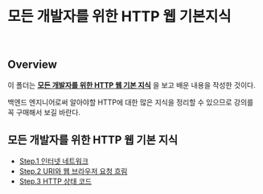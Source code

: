 # 모든 개발자를 위한 HTTP 웹 기본지식

<br>

## Overview

이 폴더는 **[모든 개발자를 위한 HTTP 웹 기본 지식](https://www.inflearn.com/course/http-%EC%9B%B9-%EB%84%A4%ED%8A%B8%EC%9B%8C%ED%81%AC/dashboard)** 을 보고 배운 내용을 작성한 것이다.

백엔드 엔지니어로써 알아야할 HTTP에 대한 많은 지식을 정리할 수 있으므로 강의를 꼭 구매해서 보길 바란다.

## 모든 개발자를 위한 HTTP 웹 기본 지식

- [Step.1 인터넷 네트워크](./internet-communication.md)
- [Step.2 URI와 웹 브라우저 요청 흐림](./uri.md)
- [Step.3 HTTP 상태 코드](./http.md)
